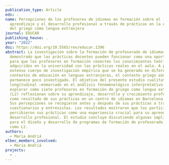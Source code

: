 ```yaml
---
publication_type: Article
eds: .
name: Percepciones de los profesores de idiomas en formación sobre el
  aprendizaje y el desarrollo profesional a través de prácticas en la enseñanza
  del griego como lengua extranjera
journal: EDUCAR
publishing_house: .
year: "2022"
doi: https://doi.org/10.5565/rev/educar.1396
abstract: La investigación sobre la formación de profesorado de idiomas ha
  demostrado que las prácticas docentes pueden funcionar como una oportunidad
  para que los profesores en formación conecten los conocimientos teóricos
  adquiridos en la universidad con las prácticas reales en el aula. A pesar del
  extenso cuerpo de investigación empírica que se ha generado en diferentes
  contextos de educación en lenguas extranjeras, el contexto griego aún
  permanece poco investigado. El objetivo del presente estudio cualitativo y
  longitudinal —enmarcado en el análisis fenomenológico interpretativo (AFI)— es
  explorar cómo siete profesores en formación de griego como lengua extranjera
  (L2) reflexionan sobre su aprendizaje, desarrollo y crecimiento profesional
  como resultado de sus prácticas en un centro de idiomas en Barcelona, España.
  Sus percepciones se recogieron antes y después de sus prácticas a través de
  cuestionarios y entrevistas. Los resultados mostraron que los participantes
  percibieron sus prácticas como una experiencia crucial para su aprendizaje y
  desarrollo profesional. El estudio concluye discutiendo algunas implicaciones
  para el diseño y desarrollo de programas de formación de profesorado de griego
  como L2.
authors:
  - Maria Andriá
elbec_members_involved:
  - Maria Andriá
projects:
  - .
---
```

